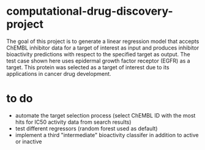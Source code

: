 # computational-drug-discovery-project
The goal of this project is to generate a linear regression model that accepts ChEMBL inhibitor data for a target of interest as input and produces inhibitor bioactivity predictions with respect to the specified target as output. The test case shown here uses epidermal growth factor receptor (EGFR) as a target. This protein was selected as a target of interest due to its applications in cancer drug development.

# to do
- automate the target selection process (select ChEMBL ID with the most hits for IC50 activity data from search results)
- test different regressors (random forest used as default)
- implement a third "intermediate" bioactivity classifer in addition to active or inactive
